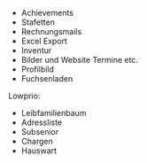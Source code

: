 - Achievements
- Stafetten
- Rechnungsmails
- Excel Export
- Inventur
- Bilder und Website Termine etc.
- Profilbild
- Fuchsenladen

Lowprio:

- Leibfamilienbaum
- Adressliste
- Subsenior
- Chargen
- Hauswart
